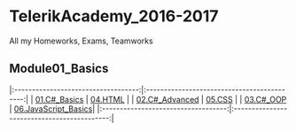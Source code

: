 # TelerikAcademy_2016-2017
All my Homeworks, Exams, Teamworks

## Module01_Basics
|:-----------------------------------:|:-------------------------------------------:|
| [01.C#_Basics](01.C#_Basics)        | [04.HTML](04.HTML)                          |
| [02.C#_Advanced](02.C#_Advanced)    | [05.CSS](05.CSS)                            |
| [03.C#_OOP](03.C#_OOP)              | [06.JavaScript_Basics](06.JavaScript_Basics)|
|:-----------------------------------:|:-------------------------------------------:|